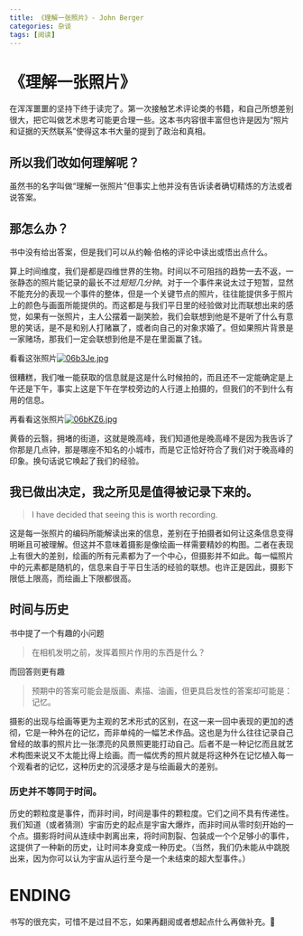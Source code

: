 ```yaml
---
title: 《理解一张照片》- John Berger
categories: 杂谈
tags: [阅读]
---
```


# 《理解一张照片》

在浑浑噩噩的坚持下终于读完了。第一次接触艺术评论类的书籍，和自己所想差别很大，把它叫做艺术思考可能更合理一些。这本书内容很丰富但也许是因为“照片和证据的天然联系”使得这本书大量的提到了政治和真相。

## 所以我们改如何理解呢？

虽然书的名字叫做“理解一张照片”但事实上他并没有告诉读者确切精炼的方法或者说答案。

## 那怎么办？

书中没有给出答案，但是我们可以从约翰·伯格的评论中读出或悟出点什么。

算上时间维度，我们是都是四维世界的生物。时间以不可阻挡的趋势一去不返，一张静态的照片能记录的最长不过<dfn info="如星轨这类需要长曝光的风景照片，但实际上并非本书所指的那一类照片">短短几分钟</dfn>。对于一个事件来说太过于短暂，显然不能充分的表现一个事件的整体，但是一个关键节点的照片，往往能提供多于照片上的颜色与画面所能提供的。而这都是与我们平日里的经验做对比而联想出来的感觉，如果有一张照片，主人公摆着一副笑脸，我们会联想到他是不是听了什么有意思的笑话，是不是和别人打赌赢了，或者向自己的对象求婚了。但如果照片背景是一家赌场，那我们一定会联想到他是不是在里面赢了钱。

看看这张照片[![06b3Je.jpg](https://s1.ax1x.com/2020/10/11/06b3Je.jpg)](https://imgchr.com/i/06b3Je)

很糟糕，我们唯一能获取的信息就是这是什么时候拍的，而且还不一定能确定是上午还是下午，事实上这是下午在学校旁边的人行道上拍摄的，但我们的不到什么有用的信息。

再看看这张照片[![06bKZ6.jpg](https://s1.ax1x.com/2020/10/11/06bKZ6.jpg)](https://imgchr.com/i/06bKZ6)

黄昏的云翳，拥堵的街道，这就是晚高峰，我们知道他是晚高峰不是因为我告诉了你那是几点钟，那是哪座不知名的小城市，而是它正恰好符合了我们对于晚高峰的印象。换句话说它唤起了我们的经验。

## 我已做出决定，我之所见是值得被记录下来的。

>   I have decided that seeing this is worth recording.

这是每一张照片的编码所能解读出来的信息，差别在于拍摄者如何让这条信息变得明晰且可被理解。但这并不意味着摄影是像绘画一样需要精妙的构图。二者在表现上有很大的差别，绘画的所有元素都为了一个中心，但摄影并不如此。每一幅照片中的元素都是随机的，信息来自于平日生活的经验的联想。也许正是因此，摄影下限低上限高，而绘画上下限都很高。

## 时间与历史

书中提了一个有趣的小问题

>   在相机发明之前，发挥着照片作用的东西是什么？

而回答则更有趣

>   预期中的答案可能会是版画、素描、油画，但更具启发性的答案却可能是：记忆。

摄影的出现与绘画等更为主观的艺术形式的区别，在这一来一回中表现的更加的透彻，它是一种外在的记忆，而非单纯的一幅艺术作品。这也是为什么往往记录自己曾经的故事的照片比一张漂亮的风景照更能打动自己。后者不是一种记忆而且就艺术构图来说又不太能比得上绘画。而一幅优秀的照片就是将这种外在记忆植入每一个观看者的记忆，这种历史的沉浸感才是与绘画最大的差别。

### 历史并不等同于时间。

历史的颗粒度是事件，而非时间，时间是事件的颗粒度。它们之间不具有传递性。我们知道（或者猜测）宇宙历史的起点是宇宙大爆炸，而非时间从零时刻开始的一个点。摄影将时间从连续中剥离出来，将时间割裂、包装成一个个足够小的事件，这提供了一种新的历史，让时间本身变成一种历史。（当然，我们仍未能从中跳脱出来，因为你可以认为宇宙从运行至今是一个未结束的超大型事件。）

# ENDING

书写的很充实，可惜不是过目不忘，如果再翻阅或者想起点什么再做补充。📸
